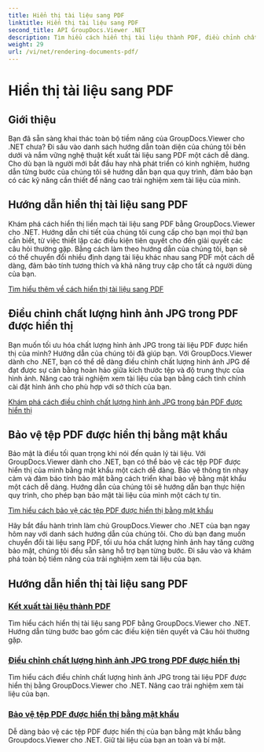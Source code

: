 ```yaml
---
title: Hiển thị tài liệu sang PDF
linktitle: Hiển thị tài liệu sang PDF
second_title: API GroupDocs.Viewer .NET
description: Tìm hiểu cách hiển thị tài liệu thành PDF, điều chỉnh chất lượng hình ảnh JPG và bảo vệ tệp PDF bằng mật khẩu bằng hướng dẫn GroupDocs.Viewer for .NET.
weight: 29
url: /vi/net/rendering-documents-pdf/
---
```


# Hiển thị tài liệu sang PDF


## Giới thiệu

Bạn đã sẵn sàng khai thác toàn bộ tiềm năng của GroupDocs.Viewer cho .NET chưa? Đi sâu vào danh sách hướng dẫn toàn diện của chúng tôi bên dưới và nắm vững nghệ thuật kết xuất tài liệu sang PDF một cách dễ dàng. Cho dù bạn là người mới bắt đầu hay nhà phát triển có kinh nghiệm, hướng dẫn từng bước của chúng tôi sẽ hướng dẫn bạn qua quy trình, đảm bảo bạn có các kỹ năng cần thiết để nâng cao trải nghiệm xem tài liệu của mình.

## Hướng dẫn hiển thị tài liệu sang PDF

Khám phá cách hiển thị liền mạch tài liệu sang PDF bằng GroupDocs.Viewer cho .NET. Hướng dẫn chi tiết của chúng tôi cung cấp cho bạn mọi thứ bạn cần biết, từ việc thiết lập các điều kiện tiên quyết cho đến giải quyết các câu hỏi thường gặp. Bằng cách làm theo hướng dẫn của chúng tôi, bạn sẽ có thể chuyển đổi nhiều định dạng tài liệu khác nhau sang PDF một cách dễ dàng, đảm bảo tính tương thích và khả năng truy cập cho tất cả người dùng của bạn.

[Tìm hiểu thêm về cách hiển thị tài liệu sang PDF](./render-to-pdf/)

## Điều chỉnh chất lượng hình ảnh JPG trong PDF được hiển thị

Bạn muốn tối ưu hóa chất lượng hình ảnh JPG trong tài liệu PDF được hiển thị của mình? Hướng dẫn của chúng tôi đã giúp bạn. Với GroupDocs.Viewer dành cho .NET, bạn có thể dễ dàng điều chỉnh chất lượng hình ảnh JPG để đạt được sự cân bằng hoàn hảo giữa kích thước tệp và độ trung thực của hình ảnh. Nâng cao trải nghiệm xem tài liệu của bạn bằng cách tinh chỉnh cài đặt hình ảnh cho phù hợp với sở thích của bạn.

[Khám phá cách điều chỉnh chất lượng hình ảnh JPG trong bản PDF được hiển thị](./adjust-jpg-quality-pdf/)

## Bảo vệ tệp PDF được hiển thị bằng mật khẩu

Bảo mật là điều tối quan trọng khi nói đến quản lý tài liệu. Với GroupDocs.Viewer dành cho .NET, bạn có thể bảo vệ các tệp PDF được hiển thị của mình bằng mật khẩu một cách dễ dàng. Bảo vệ thông tin nhạy cảm và đảm bảo tính bảo mật bằng cách triển khai bảo vệ bằng mật khẩu một cách dễ dàng. Hướng dẫn của chúng tôi sẽ hướng dẫn bạn thực hiện quy trình, cho phép bạn bảo mật tài liệu của mình một cách tự tin.

[Tìm hiểu cách bảo vệ các tệp PDF được hiển thị bằng mật khẩu](./protect-pdf/)

Hãy bắt đầu hành trình làm chủ GroupDocs.Viewer cho .NET của bạn ngay hôm nay với danh sách hướng dẫn của chúng tôi. Cho dù bạn đang muốn chuyển đổi tài liệu sang PDF, tối ưu hóa chất lượng hình ảnh hay tăng cường bảo mật, chúng tôi đều sẵn sàng hỗ trợ bạn từng bước. Đi sâu vào và khám phá toàn bộ tiềm năng của trải nghiệm xem tài liệu của bạn.
## Hướng dẫn hiển thị tài liệu sang PDF
### [Kết xuất tài liệu thành PDF](./render-to-pdf/)
Tìm hiểu cách hiển thị tài liệu sang PDF bằng GroupDocs.Viewer cho .NET. Hướng dẫn từng bước bao gồm các điều kiện tiên quyết và Câu hỏi thường gặp.
### [Điều chỉnh chất lượng hình ảnh JPG trong PDF được hiển thị](./adjust-jpg-quality-pdf/)
Tìm hiểu cách điều chỉnh chất lượng hình ảnh JPG trong tài liệu PDF được hiển thị bằng GroupDocs.Viewer cho .NET. Nâng cao trải nghiệm xem tài liệu của bạn.
### [Bảo vệ tệp PDF được hiển thị bằng mật khẩu](./protect-pdf/)
Dễ dàng bảo vệ các tệp PDF được hiển thị của bạn bằng mật khẩu bằng Groupdocs.Viewer cho .NET. Giữ tài liệu của bạn an toàn và bí mật.